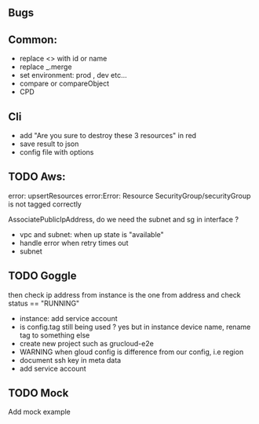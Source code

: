 ## Bugs

## Common:

- replace <<NA>> with id or name
- replace \_.merge
- set environment: prod , dev etc...
- compare or compareObject
- CPD

## Cli

- add "Are you sure to destroy these 3 resources" in red
- save result to json
- config file with options

## TODO Aws:

error: upsertResources error:Error: Resource SecurityGroup/securityGroup is not tagged correctly

AssociatePublicIpAddress, do we need the subnet and sg in interface ?

- vpc and subnet: when up state is "available"
- handle error when retry times out
- subnet

## TODO Goggle

then check ip address from instance is the one from address and check status == "RUNNING"

- instance: add service account
- is config.tag still being used ? yes but in instance device name, rename tag to something else
- create new project such as grucloud-e2e
- WARNING when gloud config is difference from our config, i.e region
- document ssh key in meta data
- add service account

## TODO Mock

Add mock example
